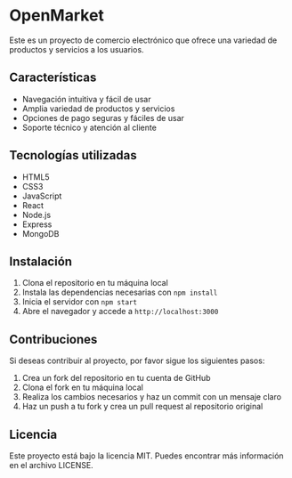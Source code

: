 # OpenMarket

Este es un proyecto de comercio electrónico que ofrece una variedad de productos y servicios a los usuarios.

## Características

*   Navegación intuitiva y fácil de usar
*   Amplia variedad de productos y servicios
*   Opciones de pago seguras y fáciles de usar
*   Soporte técnico y atención al cliente

## Tecnologías utilizadas

*   HTML5
*   CSS3
*   JavaScript
*   React
*   Node.js
*   Express
*   MongoDB

## Instalación

1.  Clona el repositorio en tu máquina local
2.  Instala las dependencias necesarias con `npm install`
3.  Inicia el servidor con `npm start`
4.  Abre el navegador y accede a `http://localhost:3000`

## Contribuciones

Si deseas contribuir al proyecto, por favor sigue los siguientes pasos:

1.  Crea un fork del repositorio en tu cuenta de GitHub
2.  Clona el fork en tu máquina local
3.  Realiza los cambios necesarios y haz un commit con un mensaje claro
4.  Haz un push a tu fork y crea un pull request al repositorio original

## Licencia

Este proyecto está bajo la licencia MIT. Puedes encontrar más información en el archivo LICENSE.